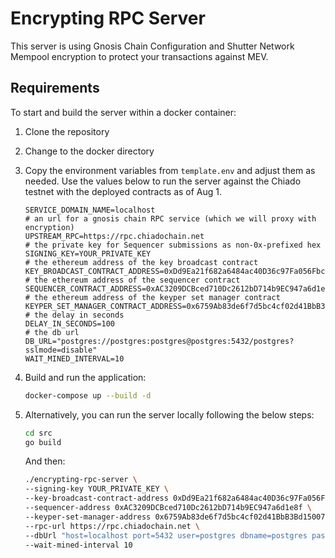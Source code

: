 # Encrypting RPC Server

This server is using Gnosis Chain Configuration and Shutter Network Mempool encryption to protect your transactions against MEV.

## Requirements

To start and build the server within a docker container:

1. Clone the repository

2. Change to the docker directory

3. Copy the environment variables from `template.env` and adjust them as needed.
   Use the values below to run the server against the Chiado testnet with the deployed contracts as of Aug 1.

    ```env
    SERVICE_DOMAIN_NAME=localhost
    # an url for a gnosis chain RPC service (which we will proxy with encryption)
    UPSTREAM_RPC=https://rpc.chiadochain.net
    # the private key for Sequencer submissions as non-0x-prefixed hex
    SIGNING_KEY=YOUR_PRIVATE_KEY
    # the ethereum address of the key broadcast contract
    KEY_BROADCAST_CONTRACT_ADDRESS=0xDd9Ea21f682a6484ac40D36c97Fa056Fbce9004f
    # the ethereum address of the sequencer contract
    SEQUENCER_CONTRACT_ADDRESS=0xAC3209DCBced710Dc2612bD714b9EC947a6d1e8f
    # the ethereum address of the keyper set manager contract
    KEYPER_SET_MANAGER_CONTRACT_ADDRESS=0x6759Ab83de6f7d5bc4cf02d41BbB3Bd1500712E1
    # the delay in seconds
    DELAY_IN_SECONDS=100
    # the db url
    DB_URL="postgres://postgres:postgres@postgres:5432/postgres?sslmode=disable"
    WAIT_MINED_INTERVAL=10
    ```

4. Build and run the application:

    ```sh
    docker-compose up --build -d
    ```

5. Alternatively, you can run the server locally following the below steps:

    ```sh
    cd src
    go build
    ```

   And then:

    ```sh
    ./encrypting-rpc-server \
    --signing-key YOUR_PRIVATE_KEY \
    --key-broadcast-contract-address 0xDd9Ea21f682a6484ac40D36c97Fa056Fbce9004f \
    --sequencer-address 0xAC3209DCBced710Dc2612bD714b9EC947a6d1e8f \
    --keyper-set-manager-address 0x6759Ab83de6f7d5bc4cf02d41BbB3Bd1500712E1 \
    --rpc-url https://rpc.chiadochain.net \
    --dbUrl "host=localhost port=5432 user=postgres dbname=postgres password=postgres sslmode=disable"
    --wait-mined-interval 10
    ```
